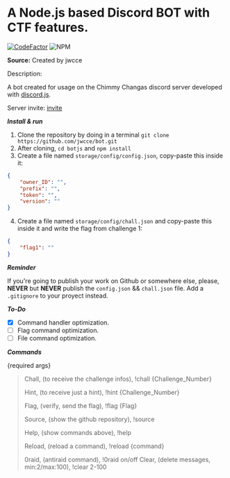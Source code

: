 # A Node.js based Discord BOT with CTF features.

[![CodeFactor](https://www.codefactor.io/repository/github/jwcce/botjs/badge)](https://www.codefactor.io/repository/github/jwcce/botjs)
![NPM](https://img.shields.io/badge/npm-6.14.8-sucess)

**Source:** Created by jwcce

Description:

​A bot created for usage on the Chimmy Changas discord server developed with [discord.js](https://discord.js.org).

​Server invite: [invite](https://discord.gg/VAvPvhE)

***Install & run***

1. Clone the repository by doing in a terminal `git clone https://github.com/jwcce/bot.git`
2. After cloning, `cd botjs` and `npm install`
3. Create a file named `storage/config/config.json`, copy-paste this inside it:

```json
{
    "owner_ID": "",
    "prefix": "",
    "token": "",
    "version": ""
}
```

4. Create a file named `storage/config/chall.json` and copy-paste this inside it and write the flag from challenge 1:
```json
{
	"flag1": ""
}
```

***Reminder*** 

If you're going to publish your work on Github or somewhere else, please, **NEVER** but **NEVER** publish the `config.json` && `chall.json` file. Add a `.gitignore` to your proyect instead.

***To-Do***

* [x] Command handler optimization.
* [ ] Flag command optimization.
* [ ] File command optimization.

***Commands***

{required args}

> Chall, (to receive the challenge infos),
!chall {Challenge_Number}
>
> Hint, (to receive just a hint),
!hint {Challenge_Number}
>
> Flag, (verify, send the flag),
!flag {Flag}
>
> Source, (show the github repository),
!source
>
> Help, (show commands above),
!help
>
> Reload, (reload a command),
!reload {command}
>
> 0raid, (antiraid command),
!0raid on/off
> Clear, (delete messages, min:2/max:100),
!clear 2-100
